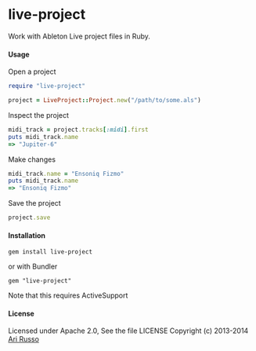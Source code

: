 # live-project

Work with Ableton Live project files in Ruby.

#### Usage

Open a project

```ruby
require "live-project"

project = LiveProject::Project.new("/path/to/some.als")
```

Inspect the project

```ruby
midi_track = project.tracks[:midi].first
puts midi_track.name
=> "Jupiter-6"
```

Make changes

```ruby
midi_track.name = "Ensoniq Fizmo"
puts midi_track.name
=> "Ensoniq Fizmo"
```

Save the project

```ruby
project.save
```

#### Installation

    gem install live-project
    
or with Bundler

    gem "live-project"
    
Note that this requires ActiveSupport

#### License

Licensed under Apache 2.0, See the file LICENSE
Copyright (c) 2013-2014 [Ari Russo](http://arirusso.com) 

